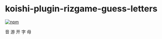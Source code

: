# koishi-plugin-rizgame-guess-letters

[![npm](https://img.shields.io/npm/v/koishi-plugin-rizgame-guess-letters?style=flat-square)](https://www.npmjs.com/package/koishi-plugin-rizgame-guess-letters)

音 游 开 字 母
